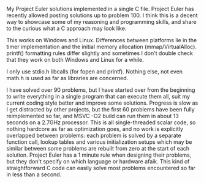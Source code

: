 
My Project Euler solutions implemented in a single C file.
Project Euler has recently allowed posting solutions up to problem 100. 
I think this is a decent way to showcase some of my reasoning and programming skills, and share to the curious what a C approach may look like.

This works on Windows and Linux. 
Differences between platforms lie in the timer implementation and the initial memory allocation (mmap/VirtualAlloc). 
printf() formatting rules differ slightly and sometimes I don't double check that they work on both Windows and Linux for a while.

I only use stdio.h libcalls (for fopen and printf). Nothing else, not even math.h is used as far as libraries are concerned.

I have solved over 90 problems, but I have started over from the beginning to write everything in a single program that can execute them all, 
suit my current coding style better and improve some solutions.
Progress is slow as I get distracted by other projects, but the first 60 problems have been fully reimplemented so far, 
and MSVC -O2 build can run them in about 13 seconds on a 2.7GHz processor.
This is all single-threaded scalar code, so nothing hardcore as far as optimization goes, and no work is explicitly overlapped between problems: 
each problem is solved by a separate function call, lookup tables and various initialization setups 
which may be similar between some problems are rebuilt from zero at the start of each solution.
Project Euler has a 1 minute rule when designing their problems, but they don't specify on which language or hardware afaik.
This kind of straightforward C code can easily solve most problems encountered so far in less than a second.

